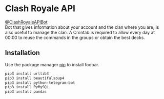 # Clash Royale API

[@ClashRoyaleAPIBot](https://t.me/ClashRoyaleAPIBot)\
Bot that gives information about your account and the clan where you are, is also useful to manage the clan.
A Crontab is required to allow every day at 00:00 to reuse the commands in the groups or obtain the best decks.

## Installation

Use the package manager [pip](https://pip.pypa.io/en/stable/) to install foobar.

```bash
pip3 install urllib3
pip3 install beautifulsoup4
pip3 install python-telegram-bot
pip3 install PyMySQL
pip3 install pandas
```